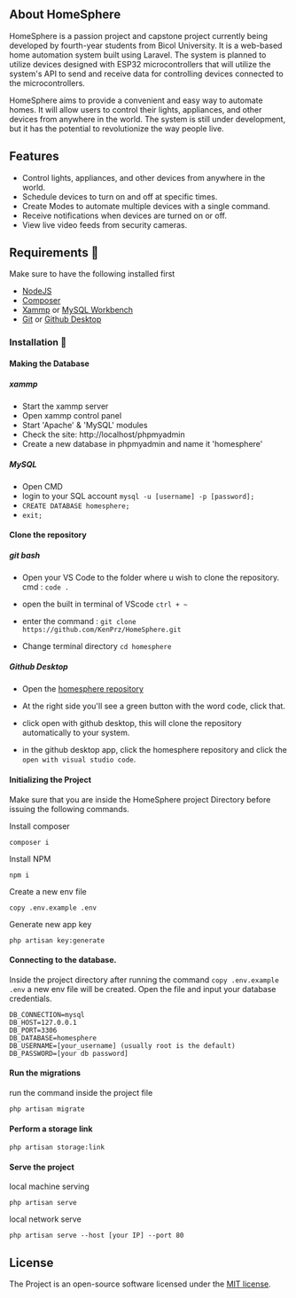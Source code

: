## About HomeSphere

HomeSphere is a passion project and capstone project currently being developed by fourth-year students from Bicol University. It is a web-based home automation system built using Laravel. The system is planned to utilize devices designed with ESP32 microcontrollers that will utilize the system's API to send and receive data for controlling devices connected to the microcontrollers.

HomeSphere aims to provide a convenient and easy way to automate homes. It will allow users to control their lights, appliances, and other devices from anywhere in the world. The system is still under development, but it has the potential to revolutionize the way people live.

## Features

+ Control lights, appliances, and other devices from anywhere in the world.
+ Schedule devices to turn on and off at specific times.
+ Create Modes to automate multiple devices with a single command.
+ Receive notifications when devices are turned on or off.
+ View live video feeds from security cameras.

## Requirements 📒
Make sure to have the following installed first
+ [NodeJS](https://nodejs.org/en)
+ [Composer](https://getcomposer.org/)
+ [Xammp](https://www.apachefriends.org/) or [MySQL Workbench](https://www.mysql.com/products/workbench/)
+ [Git](https://git-scm.com/) or [Github Desktop](https://desktop.github.com/)

### Installation 🔧

#### Making the Database 

##### xammp
+ Start the xammp server
+ Open xammp control panel
+ Start 'Apache' & 'MySQL' modules
+ Check the site: http://localhost/phpmyadmin
+ Create a new database in phpmyadmin and name it 'homesphere'

##### MySQL

+ Open CMD
+ login to your SQL account ``mysql -u [username] -p [password];``
+ ``CREATE DATABASE homesphere;``
+ ``exit;``

#### Clone the repository

##### git bash
+ Open your VS Code to the folder where u wish to clone the repository. 
cmd : ``code .``

+ open the built in terminal of VScode ``ctrl + ~``
+ enter the command : ``git clone https://github.com/KenPrz/HomeSphere.git ``
+ Change terminal directory `` cd homesphere ``

##### Github Desktop
+ Open the [homesphere repository](https://github.com/KenPrz/HomeSphere)
+ At the right side you'll see a green button with the word code, click that.
+ click open with github desktop, this will clone the repository automatically to your system.

+ in the github desktop app, click the homesphere repository and click the `open with visual studio code`.

#### Initializing the Project

Make sure that you are inside the HomeSphere project Directory before issuing the following commands.


Install composer 
```
composer i
```
Install NPM
```
npm i
```
Create a new env file
```
copy .env.example .env
```
Generate new app key
```
php artisan key:generate
```
#### Connecting to the database.
Inside the project directory after running the command ``copy .env.example .env`` a new env file will be created. Open the file and input your database credentials. 

```
DB_CONNECTION=mysql
DB_HOST=127.0.0.1
DB_PORT=3306
DB_DATABASE=homesphere
DB_USERNAME=[your_username] (usually root is the default)
DB_PASSWORD=[your db password]
```
#### Run the migrations
run the command inside the project file
```
php artisan migrate
```
#### Perform a storage link
```
php artisan storage:link
```
#### Serve the project

local machine serving
```
php artisan serve
```
local network serve

```
php artisan serve --host [your IP] --port 80
```

## License

The Project is an open-source software licensed under the [MIT license](https://opensource.org/licenses/MIT).
